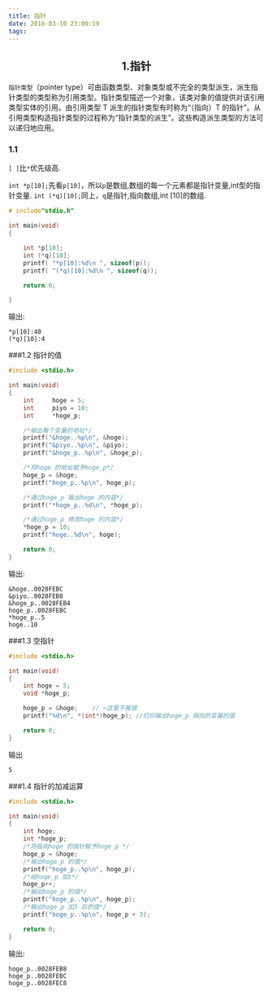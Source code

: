 ```yaml
---
title: 指针
date: 2016-03-10 23:00:19
tags:
---
```

<h2 align = "center">1.指针</h2>

`指针类型`（pointer type）可由函数类型、对象类型或不完全的类型派生，派生指针类型的类型称为引用类型。指针类型描述一个对象，该类对象的值提供对该引用类型实体的引用。由引用类型 T 派生的指针类型有时称为“（指向）T 的指针”。从引用类型构造指针类型的过程称为“指针类型的派生”。这些构造派生类型的方法可以递归地应用。
### 1.1 ###
`[ ]`比`*`优先级高.

`int *p[10];`先看`p[10]`，所以`p`是数组,数组的每一个元素都是指针变量,int型的指针变量.
`int (*q)[10];`同上，`q`是指针,指向数组,int [10]的数组.
```c
# include"stdio.h"

int main(void)
{

    int *p[10];
    int (*q)[10];
    printf( "*p[10]:%d\n ", sizeof(p));
    printf( "(*q)[10]:%d\n ", sizeof(q));

    return 0;

}
```
输出:
```
*p[10]:40
(*q)[10]:4
```

###1.2 指针的值
```c
#include <stdio.h>

int main(void)
{
    int     hoge = 5;
    int     piyo = 10;
    int     *hoge_p;

    /*输出每个变量的地址*/
    printf("&hoge..%p\n", &hoge);
    printf("&piyo..%p\n", &piyo);
    printf("&hoge_p..%p\n", &hoge_p);

    /*将hoge 的地址赋予hoge_p*/
    hoge_p = &hoge;
    printf("hoge_p..%p\n", hoge_p);

    /*通过hoge_p 输出hoge 的内容*/
    printf("*hoge_p..%d\n", *hoge_p);

    /*通过hoge_p 修改hoge 的内容*/
    *hoge_p = 10;
    printf("hoge..%d\n", hoge);

    return 0;
}
```
输出:
```
&hoge..0028FEBC
&piyo..0028FEB8
&hoge_p..0028FEB4
hoge_p..0028FEBC
*hoge_p..5
hoge..10
```
###1.3 空指针
```c
#include <stdio.h>

int main(void)
{
    int hoge = 5;
    void *hoge_p;

    hoge_p = &hoge;    // ←这里不报错
    printf("%d\n", *(int*)hoge_p); //打印输出hoge_p 指向的变量的值

    return 0;
}
```
输出
```
5
```

###1.4 指针的加减运算
```c
#include <stdio.h>

int main(void)
{
    int hoge;
    int *hoge_p;
    /*将指向hoge 的指针赋予hoge_p */
    hoge_p = &hoge;
    /*输出hoge_p 的值*/
    printf("hoge_p..%p\n", hoge_p);
    /*给hoge_p 加1*/
    hoge_p++;
    /*输出hoge_p 的值*/
    printf("hoge_p..%p\n", hoge_p);
    /*输出hoge_p 加3 后的值*/
    printf("hoge_p..%p\n", hoge_p + 3);

    return 0;
}
```
输出:
```
hoge_p..0028FEB8
hoge_p..0028FEBC    
hoge_p..0028FEC8
```